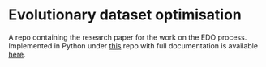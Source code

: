 Evolutionary dataset optimisation
=================================

A repo containing the research paper for the work on the EDO process.
Implemented in Python under [this](https://github.com/daffidwilde/edo) repo with
full documentation is available [here](https://edo.readthedocs.io).
